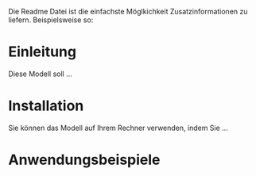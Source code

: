 Die Readme Datei ist die einfachste Möglkichkeit Zusatzinformationen zu liefern. Beispielsweise so:

# Einleitung

Diese Modell soll ...

# Installation

Sie können das Modell auf Ihrem Rechner verwenden, indem Sie ...

# Anwendungsbeispiele
